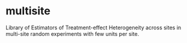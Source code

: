 # multisite
Library of Estimators of Treatment-effect Heterogeneity across sites in multi-site random experiments with few units per site.
